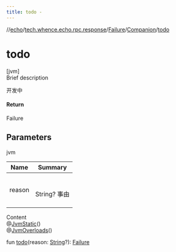```yaml
---
title: todo -
---
```

//[echo](../../../index.md)/[tech.whence.echo.rpc.response](../../index.md)/[Failure](../index.md)/[Companion](index.md)/[todo](todo.md)



# todo  
[jvm]  
Brief description  


开发中



#### Return  


Failure



## Parameters  
  
jvm  
  
|  Name|  Summary| 
|---|---|
| reason| <br><br>String? 事由<br><br>
  
  
Content  
@[JvmStatic](https://kotlinlang.org/api/latest/jvm/stdlib/kotlin.jvm/-jvm-static/index.html)()  
@[JvmOverloads](https://kotlinlang.org/api/latest/jvm/stdlib/kotlin.jvm/-jvm-overloads/index.html)()  
  
fun [todo](todo.md)(reason: [String](https://kotlinlang.org/api/latest/jvm/stdlib/kotlin/-string/index.html)?): [Failure](../index.md)  



